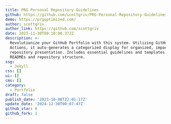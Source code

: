 ```yaml
---
title: PRG Personal Repository Guidelines
github: https://github.com/scottgriv/PRG-Personal-Repository-Guidelines
demo: https://prgoptimized.com/
author: scottgriv
author_link: https://github.com/scottgriv
date: 2023-11-30T09:10:00.372Z
description: >-
  Revolutionize your GitHub Portfolio with this system. Utilizing GitHub
  Actions, it auto-generates a categorized display for organized, impactful
  repository presentation. Includes essential guidelines and templates for
  READMEs and repository structure.
ssg:
  - Jekyll
css: []
ui: []
cms: []
category:
  - Portfolio
draft: false
publish_date: '2023-10-08T22:01:17Z'
update_date: '2024-12-30T00:07:47Z'
github_star: 6
github_fork: 1
---
```

